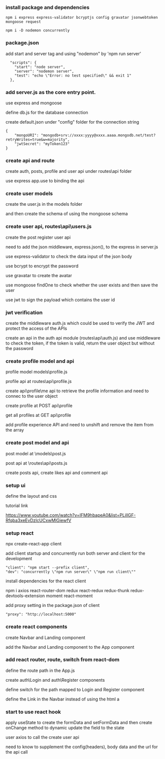 ### install package and dependencies
```
npm i express express-validator bcryptjs config gravatar jsonwebtoken mongoose request

npm i -D nodemon concurrently
```

### package.json

add start and server tag and using "nodemon" by 'npm run server'

```
  "scripts": {
    "start": "node server",
    "server": "nodemon server",
    "test": "echo \"Error: no test specified\" && exit 1"
  },
```

### add server.js as the core entry point.

use express and mongoose

define db.js for the database connection

create default.json under "config" folder for the connection string

```
{
    "mongoURI": "mongodb+srv://xxxx:yyyy@xxxx.aaaa.mongodb.net/test?retryWrites=true&w=majority",
    "jwtSecret": "myToken123"
}
```

### create api and route

create auth, posts, profile and user api under routes\api folder

use express app.use to binding the api

### create user models

create the user.js in the models folder

and then create the schema of using the mongoose schema

### create user api, routes\api\users.js

create the post register user api 

need to add the json middleware, express.json(), to the express in server.js

use express-validator to check the data input of the json body

use bcrypt to encrypt the password

use gravatar to create the avatar

use mongoose findOne to check whether the user exists and then save the user

use jwt to sign the payload which contains the user id

### jwt verification

create the middleware auth.js which could be used to verify the JWT and protect the access of the APIs

create an api in the auth api module (routes\api\auth.js) and use middleware to check the token, if the token is valid, return the user object but without the password

### create profile model and api

profile model models\profile.js

profile api at routes\api\profile.js

create api\profile\me api to retrieve the profile information and need to connec to the user object

create profile at POST api\profile

get all profiles at GET api\profile

add profile experience API and need to unshift and remove the item from the array

### create post model and api

post model at \models\post.js

post api at \routes\api\posts.js

create posts api, create likes api and comment api

### setup ui

define the layout and css

tutorial link

https://www.youtube.com/watch?v=IFM9hbapeA0&list=PLillGF-Rfqba3xeEvDzIcUCxwMlGiewfV

### setup react

npx create-react-app client

add client startup and concurrently run both server and client for the development

```
"client": "npm start --prefix client",
"dev": "concurrently \"npm run server\" \"npm run client\""
```

install dependencies for the react client

npm i axios react-router-dom redux react-redux redux-thunk redux-devtools-extension moment react-moment

add proxy setting in the package.json of client

```
"proxy": "http://localhost:5000"
```

### create react components

create Navbar and Landing component

add the Navbar and Landing component to the App component


### add react router, route, switch from react-dom 

define the route path in the App.js

create auth\Login and auth\Register components

define switch for the path mapped to Login and Register component

define the Link in the Navbar instead of using the html a

### start to use react hook

apply useState to create the formData and setFormData and then create onChange method to dynamic update the field to the state

user axios to call the create user api

need to know to supplement the config(headers), body data and the url for the api call






